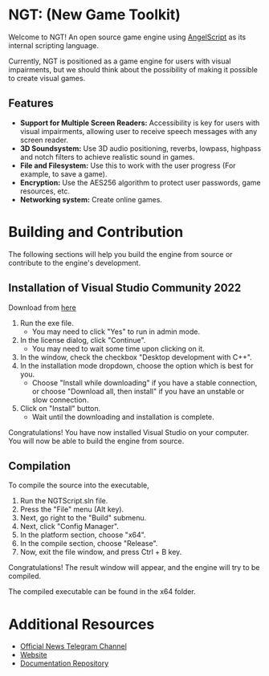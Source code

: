 # NGT: (New Game Toolkit)

Welcome to NGT! An open source game engine using [AngelScript](https://www.angelcode.com/angelscript/) as its internal scripting language.

Currently, NGT is positioned as a game engine for users with visual impairments, but we should think about the possibility of making it possible to create visual games.

## Features

- **Support for Multiple Screen Readers:** Accessibility is key for users with visual impairments, allowing user to receive speech messages with any screen reader.
- **3D Soundsystem:** Use 3D audio positioning, reverbs, lowpass, highpass and notch filters to achieve realistic sound in games.
- **File and Filesystem:** Use this to work with the user progress (For example, to save a game).
- **Encryption:** Use the AES256 algorithm to protect user passwords, game resources, etc.
- **Networking system:** Create online games.


# Building and Contribution

The following sections will help you build the engine from source or contribute to the engine's development.

## Installation of Visual Studio Community 2022

Download from [here](https://visualstudio.microsoft.com/vs/)

1. Run the exe file.
   - You may need to click "Yes" to run in admin mode.
2. In the license dialog, click "Continue".
   - You may need to wait some time upon clicking on it.
3. In the window, check the checkbox "Desktop development with C++".
4. In the installation mode dropdown, choose the option which is best for you.
   - Choose "Install while downloading" if you have a stable connection, or choose "Download all, then install" if you have an unstable or slow connection.
5. Click on "Install" button.
   - Wait until the downloading and installation is complete.

Congratulations! You have now installed Visual Studio on your computer. You will now be able to build the engine from source.

## Compilation

To compile the source into the executable,

1. Run the NGTScript.sln file.
2. Press the "File" menu (Alt key).
3. Next, go right to the "Build" submenu.
4. Next, click "Config Manager".
5. In the platform section, choose "x64".
6. In the compile section, choose "Release".
7. Now, exit the file window, and press Ctrl + B key.

Congratulations! The result window will appear, and the engine will try to be compiled.

The compiled executable can be found in the x64 folder.

# Additional Resources

- [Official News Telegram Channel](https://t.me/newgametoolkit)
- [Website](https://ngtcode.dev/)
- [Documentation Repository](https://github.com/m1maker/ngt-docs)
